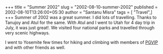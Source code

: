 +++
title = "Summer 2002"
slug = "2002-08-10-summer-2002"
published = 2002-08-10T13:26:00+05:30
author = "Santanu Misra"
tags = [ "Travel",]
+++
Summer of 2002 was a great summer. I did lots of travelling. Thanks to
Tanujoy and Atul for the same. With Atul and I went to Utah for 4 day
trip in July, it was just great!. We visited four national parks and
travelled through very scenic highways.

I went to Yosemite few times for hiking and climbing with members of
[PGVIP](http://www.pgvip.net) and with other friends as well.
